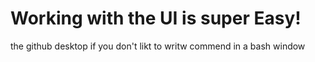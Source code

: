 # Working with the UI is super Easy!
 
 the github desktop if you don't likt to writw commend in a bash window
 
